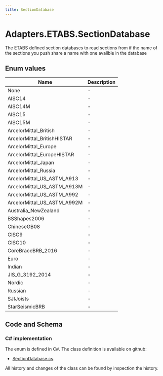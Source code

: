 ```yaml
---
title: SectionDatabase
---
```


# Adapters.ETABS.SectionDatabase

The ETABS defined section databases to read sections from if the name of the sections you push share a name with one avalible in the database

## Enum values

| Name            | Description                                                    |
|-----------------|----------------------------------------------------------------|
| None |  -  |
| AISC14 |  -  |
| AISC14M |  -  |
| AISC15 |  -  |
| AISC15M |  -  |
| ArcelorMittal_British |  -  |
| ArcelorMittal_BritishHISTAR |  -  |
| ArcelorMittal_Europe |  -  |
| ArcelorMittal_EuropeHISTAR |  -  |
| ArcelorMittal_Japan |  -  |
| ArcelorMittal_Russia |  -  |
| ArcelorMittal_US_ASTM_A913 |  -  |
| ArcelorMittal_US_ASTM_A913M |  -  |
| ArcelorMittal_US_ASTM_A992 |  -  |
| ArcelorMittal_US_ASTM_A992M |  -  |
| Australia_NewZealand |  -  |
| BSShapes2006 |  -  |
| ChineseGB08 |  -  |
| CISC9 |  -  |
| CISC10 |  -  |
| CoreBraceBRB_2016 |  -  |
| Euro |  -  |
| Indian |  -  |
| JIS_G_3192_2014 |  -  |
| Nordic |  -  |
| Russian |  -  |
| SJIJoists |  -  |
| StarSeismicBRB |  -  |


## Code and Schema

### C# implementation

The enum is defined in C#. The class definition is available on github:

- [SectionDatabase.cs](https://github.com/BHoM/ETABS_Toolkit/blob/develop/ETABS_oM/Enums/SectionDatabase.cs)

All history and changes of the class can be found by inspection the history.
